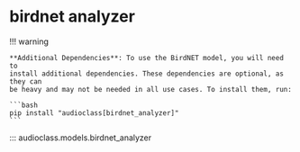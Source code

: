 # birdnet analyzer

!!! warning

    **Additional Dependencies**: To use the BirdNET model, you will need to
    install additional dependencies. These dependencies are optional, as they can
    be heavy and may not be needed in all use cases. To install them, run:

    ```bash
    pip install "audioclass[birdnet_analyzer]"
    ```

::: audioclass.models.birdnet_analyzer
